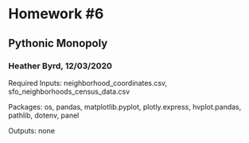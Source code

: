 # Homework #6
## Pythonic Monopoly
### Heather Byrd, 12/03/2020

Required Inputs: neighborhood_coordinates.csv, sfo_neighborhoods_census_data.csv

Packages: os, pandas, matplotlib.pyplot, plotly.express, hvplot.pandas, pathlib, dotenv, panel

Outputs: none
